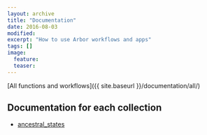 ```yaml
---
layout: archive
title: "Documentation"
date: 2016-08-03
modified:
excerpt: "How to use Arbor workflows and apps"
tags: []
image:
  feature:
  teaser:
---
```


[All functions and workflows]({{ site.baseurl }}/documentation/all/)

## Documentation for each collection
- [ancestral_states]({{site.baseurl}}/documentation/ancestral_states.html)
